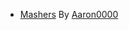 * [Mashers](https://github.com/bugworm/Categories/wiki/Mashers) By [Aaron0000](https://github.com/BLCM/BLCMods/tree/master/Borderlands%202%20mods/Aaron0000)